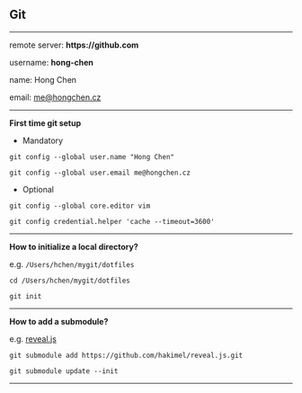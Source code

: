 ## __Git__

--------

remote server: __https://github.com__

username: __hong-chen__

name: Hong Chen

email: me@hongchen.cz

--------

__First time git setup__

- Mandatory

`git config --global user.name "Hong Chen"`

`git config --global user.email me@hongchen.cz`

- Optional

`git config --global core.editor vim`

`git config credential.helper 'cache --timeout=3600'`

--------

__How to initialize a local directory?__

e.g. `/Users/hchen/mygit/dotfiles`

`cd /Users/hchen/mygit/dotfiles`

`git init`

--------

__How to add a submodule?__

e.g. [reveal.js](https://github.com/hakimel/reveal.js/)

`git submodule add https://github.com/hakimel/reveal.js.git`

`git submodule update --init`

--------

